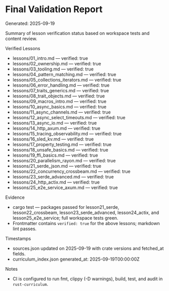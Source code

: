 # Final Validation Report

Generated: 2025-09-19

Summary of lesson verification status based on workspace tests and content review.

Verified Lessons

- lessons/01_intro.md — verified: true
- lessons/02_ownership.md — verified: true
- lessons/03_tooling.md — verified: true
- lessons/04_pattern_matching.md — verified: true
- lessons/05_collections_iterators.md — verified: true
- lessons/06_error_handling.md — verified: true
- lessons/07_traits_generics.md — verified: true
- lessons/08_trait_objects.md — verified: true
- lessons/09_macros_intro.md — verified: true
- lessons/10_async_basics.md — verified: true
- lessons/11_async_channels.md — verified: true
- lessons/12_async_select_timeouts.md — verified: true
- lessons/13_async_io.md — verified: true
- lessons/14_http_axum.md — verified: true
- lessons/15_tracing_observability.md — verified: true
- lessons/16_sled_kv.md — verified: true
- lessons/17_property_testing.md — verified: true
- lessons/18_unsafe_basics.md — verified: true
- lessons/19_ffi_basics.md — verified: true
- lessons/20_parallelism_rayon.md — verified: true
- lessons/21_serde_json.md — verified: true
- lessons/22_concurrency_crossbeam.md — verified: true
- lessons/23_serde_advanced.md — verified: true
- lessons/24_http_actix.md — verified: true
- lessons/25_e2e_service_axum.md — verified: true

Evidence

- cargo test — packages passed for lesson21_serde, lesson22_crossbeam, lesson23_serde_advanced, lesson24_actix, and lesson25_e2e_service; full workspace tests green.
- Frontmatter contains `verified: true` for the above lessons; markdown lint passes.

Timestamps

- sources.json updated on 2025-09-19 with crate versions and fetched_at fields.
- curriculum_index.json generated_at: 2025-09-19T00:00:00Z

Notes

- CI is configured to run fmt, clippy (-D warnings), build, test, and audit in `rust-curriculum`.
